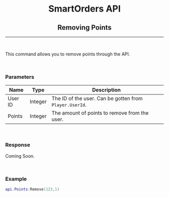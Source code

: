 <div align="center">

# **SmartOrders API**
## **Removing Points**
---
</div>

<br>

This command allows you to remove points through the API.

<br>

### **Parameters**

| Name | Type | Description |
| ----------- | ----------- | ------- |
| User ID | Integer | The ID of the user. Can be gotten from `Player.UserId`.
| Points | Integer | The amount of points to remove from the user.

<br>

### **Response**

Coming Soon.

<br>

### **Example**

```lua
api.Points:Remove(123,1)
```
